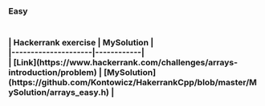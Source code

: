 <H3>Easy<H3><br>
| Hackerrank exercise | MySolution |<br>
|---------------------|------------|<br>
| [Link](https://www.hackerrank.com/challenges/arrays-introduction/problem) | [MySolution](https://github.com/Kontowicz/HakerrankCpp/blob/master/MySolution/arrays_easy.h) |